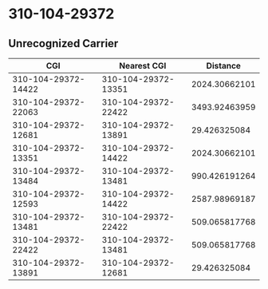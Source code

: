 # 310-104-29372
## Unrecognized Carrier


| CGI | Nearest CGI | Distance |
|-----|-------------|----------|
| 310-104-29372-14422 | 310-104-29372-13351 | 2024.30662101 |
| 310-104-29372-22063 | 310-104-29372-22422 | 3493.92463959 |
| 310-104-29372-12681 | 310-104-29372-13891 | 29.426325084 |
| 310-104-29372-13351 | 310-104-29372-14422 | 2024.30662101 |
| 310-104-29372-13484 | 310-104-29372-13481 | 990.426191264 |
| 310-104-29372-12593 | 310-104-29372-14422 | 2587.98969187 |
| 310-104-29372-13481 | 310-104-29372-22422 | 509.065817768 |
| 310-104-29372-22422 | 310-104-29372-13481 | 509.065817768 |
| 310-104-29372-13891 | 310-104-29372-12681 | 29.426325084 |
